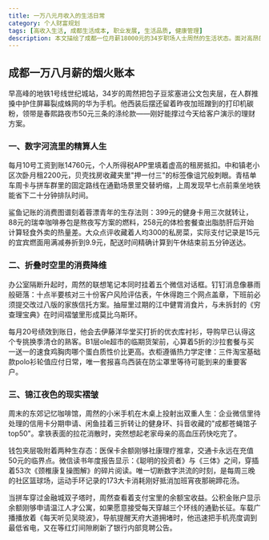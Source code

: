 ```yaml
---
title: 一万八元月收入的生活日常
category: 个人财富规划
tags: [高收入生活, 成都生活成本, 职业发展, 生活品质, 健康管理]
description: 本文描绘了成都一位月薪18000元的34岁职场人士周然的生活状态。面对高昂的生活成本与职场压力，周然精打细算，努力平衡工作与生活，通过细致的个人财务管理维持生活品质。尽管工作忙碌且通勤时间长，他仍设法保持健康生活方式，并对未来充满期待。文章反映了大城市中职场人的日常挑战与奋斗。
---
```

## 成都一万八月薪的烟火账本

早高峰的地铁1号线世纪城站，34岁的周然把包子豆浆塞进公文包夹层，在人群推搡中护住屏幕裂成蛛网的华为手机。他西装后摆还留着昨夜加班蹭到的打印机碳粉，领带是春熙路夜市50元三条的涤纶款——刚好能撑过今天给客户演示的理财方案。

### 一、数字河流里的精算人生
每月10号工资到账14760元，个人所得税APP里填着虚高的租房抵扣。中和镇老小区次卧月租2200元，贝壳找房收藏夹里"押一付三"的标签像诅咒般刺眼。青桔单车周卡与拼车群里的固定路线在通勤场景里交替坍缩，上周发现早七点前乘坐地铁能省下二十分钟排队时间。

鲨鱼记账的消费图谱刻着蓉漂青年的生存法则：399元的健身卡用三次就转让，88元的瑞幸咖啡券包是熬夜写方案的燃料，258元的体检套餐查出脂肪肝后开始计算轻食外卖的热量差。大众点评收藏着人均300的私房菜，实际支付记录是15元的宜宾燃面用满减券折到9.9元，配送时间精确计算到午休结束前五分钟送达。

### 二、折叠时空里的消费降维
办公室隔断升起时，周然的联想笔记本同时挂着五个微信对话框。钉钉消息像暴雨般砸落：十点半要核对三十份客户风险评估表，午休得跑三个网点盖章，下班前必须提交改过八版的家族信托方案。抽屉里过期的江中健胃消食片，与未拆封的《穷查理宝典》在时间褶皱里形成莫比乌斯环。

每月20号绩效到账日，他会去伊藤洋华堂买打折的优衣库衬衫，导购早已认得这个专挑换季清仓的熟客。B1层ole超市的临期货架前，心算着5折的沙拉套餐与买一送一的速食鸡胸肉哪个蛋白质性价比更高。衣柜遵循热力学定律：三件淘宝基础款polo衫轮值应付日常，唯一套报喜鸟西装在防尘罩里等待可能到来的重要客户。

### 三、锦江夜色的现实褶皱
周末的东郊记忆咖啡馆，周然的小米手机在木桌上投射出双重人生：企业微信里待处理的信用卡分期申请、闲鱼挂着三折转让的健身环、抖音收藏的"成都苍蝇馆子top50"。拿铁表面的拉花消散时，突然想起老家母亲的高血压药快吃完了。

钱包夹层吸附着两种生存态：医保卡余额刚够社康理疗推拿，交通卡永远在充值50元的临界点。微信读书年度报告显示：《聪明的投资者》与《三体》之间，穿插着53次《颈椎康复操图解》的碎片阅读。唯一切断数字洪流的时刻，是每周三晚的社区篮球场，运动手环记录的173大卡消耗刚好抵消加班宵夜那碗蹄花汤。

当拼车穿过金融城双子塔时，周然查看着支付宝里的余额宝收益。公积金账户显示余额刚够申请温江人才公寓，如果愿意接受每天穿越三个环线的通勤长征。车载广播播放着《每天听见吴晓波》，导航提醒天府大道拥堵时，他迅速把手机亮度调到最低省电，又在等红灯间隙刷新了银行内部竞聘公告。